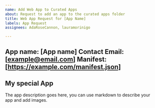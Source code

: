 ```yaml
---
name: Add Web App to Curated Apps
about: Request to add an app to the curated apps folder
title: Web App Request for [App Name]
labels: App Request
assignees: AdaRoseCannon, lauramorinigo

---
```


App name: [App name]
Contact Email: [example@email.com]
Manifest: [https://example.com/manifest.json]
---

## My special App

The app description goes here, you can use markdown to describe your app and add images.
